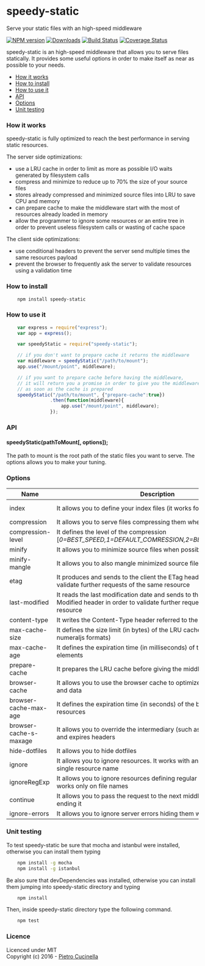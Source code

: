 # speedy-static
Serve your static files with an high-speed middleware

[![NPM version][npm-image]][npm-url] [![Downloads][downloads-image]][npm-url] [![Build Status][travis-image]][travis-url] [![Coverage Status](https://coveralls.io/repos/github/weisse/speedy-static/badge.svg?branch=master)](https://coveralls.io/github/weisse/speedy-static?branch=master)

speedy-static is an high-speed middleware that allows you to serve files statically.
It provides some useful options in order to make itself as near as possible to your needs.

- [How it works](#how-it-works)
- [How to install](#how-to-install)
- [How to use it](#how-to-use-it)
- [API](#api)
- [Options](#options)
- [Unit testing](#unit-testing)


### <a id="how-it-works"></a> How it works

speedy-static is fully optimized to reach the best performance in serving static resources.

The server side optimizations:
* use a LRU cache in order to limit as more as possible I/O waits generated by filesystem calls
* compress and minimize to reduce up to 70% the size of your source files
* stores already compressed and minimized source files into LRU to save CPU and memory
* can prepare cache to make the middleware start with the most of resources already loaded in memory
* allow the programmer to ignore some resources or an entire tree in order to prevent useless filesystem calls or wasting of cache space

The client side optimizations:
* use conditional headers to prevent the server send multiple times the same resources payload
* prevent the browser to frequently ask the server to validate resources using a validation time


### <a id="how-to-install"></a> How to install
```bash
    npm install speedy-static
```

### <a id="how-to-use-it"></a> How to use it
```javascript
    var express = require("express");
    var app = express();

    var speedyStatic = require("speedy-static");

    // if you don't want to prepare cache it returns the middleware
    var middleware = speedyStatic("/path/to/mount");
    app.use("/mount/point", middleware);

    // if you want to prepare cache before having the middleware,
    // it will return you a promise in order to give you the middleware
    // as soon as the cache is prepared
    speedyStatic("/path/to/mount", {"prepare-cache":true})
                .then(function(middleware){
                    app.use("/mount/point", middleware);
                });
```

### <a id="api"></a> API

#### speedyStatic(pathToMount[, options]);
The path to mount is the root path of the static files you want to serve.
The options allows you to make your tuning.


### <a id="options"></a> Options

Name | Description | Default
---|---|---
index | It allows you to define your index files (it works for all the directories) | ["index.html", "index.htm"]
compression | It allows you to serve files compressing them when possible | true
compression-level | It defines the level of the compression [*0=BEST_SPEED,1=DEFAULT_COMRESSION,2=BEST_COMPRESSION*] | 1
minify | It allows you to minimize source files when possibile [*.js,.css,.json*] | false
minify-mangle | It allows you to also mangle minimized source files | true
etag | It produces and sends to the client the ETag header in order to validate further requests of the same resource | true
last-modified | It reads the last modification date and sends to the client the Last-Modified header in order to validate further requests of the same resource | true
content-type | It writes the Content-Type header referred to the requested resource | true
max-cache-size | It defines the size limit (in bytes) of the LRU cache (it supports numeraljs formats) | 104857600 (100MB)
max-cache-age | It defines the expiration time (in milliseconds) of the LRU cache elements | 0 (never expire)
prepare-cache | It prepares the LRU cache before giving the middleware | false
browser-cache | It allows you to use the browser cache to optimize the amount of calls and data | true
browser-cache-max-age | It defines the expiration time (in seconds) of the browser cache resources | 300
browser-cache-s-maxage | It allows you to override the intermediary (such as CDNs) max-age and expires headers | 300
hide-dotfiles | It allows you to hide dotfiles | true
ignore | It allows you to ignore resources. It works with an entire path or a single resource name | [ ]
ignoreRegExp | It allows you to ignore resources defining regular expressions. It works only on file names | [ ]
continue | It allows you to pass the request to the next middleware instead of ending it | false
ignore-errors | It allows you to ignore server errors hiding them with a 404 | false


### <a id="unit-testing"></a> Unit testing

To test speedy-static be sure that mocha and istanbul were installed, otherwise you can install them typing

```bash
    npm install -g mocha
    npm install -g istanbul
```

Be also sure that devDependencies was installed, otherwise you can install them jumping into speedy-static directory and typing

```bash
    npm install
```

Then, inside speedy-static directory type the following command.

```bash
    npm test
```

### Licence

Licenced under MIT<br/>
Copyright (c) 2016 - [Pietro Cucinella](https://github.com/weisse)

[npm-url]: https://www.npmjs.com/package/speedy-static
[npm-image]: https://img.shields.io/npm/v/speedy-static.svg

[downloads-image]: https://img.shields.io/npm/dm/speedy-static.svg

[travis-url]: https://travis-ci.org/weisse/speedy-static
[travis-image]: https://img.shields.io/travis/weisse/speedy-static.svg
